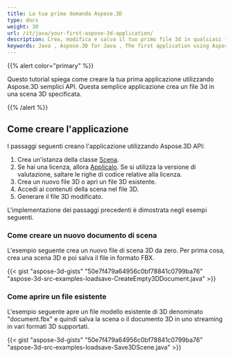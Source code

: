 ```yaml
---
title: La tua prima domanda Aspose.3D
type: docs
weight: 30
url: /it/java/your-first-aspose-3d-application/
description: Crea, modifica e salva il tuo primo file 3d in qualsiasi formato supportato utilizzando Aspose.3D for Java per provare la sua semplicità e potenza in Java.
keywords: Java , Aspose.3D for Java , The first application using Aspose.3D for Java, The first program via Aspose.3D for Java.
---
```

{{% alert color="primary" %}}

Questo tutorial spiega come creare la tua prima applicazione utilizzando Aspose.3D semplici API. Questa semplice applicazione crea un file 3d in una scena 3D specificata.

{{% /alert %}}

##  **Come creare l'applicazione**

I passaggi seguenti creano l'applicazione utilizzando Aspose.3D API:

1. Crea un'istanza della classe [Scena](https://reference.aspose.com/3d/java/com.aspose.threed/scene/).
1. Se hai una licenza, allora [Applicalo](/3d/it/java/licensing/).
Se si utilizza la versione di valutazione, saltare le righe di codice relative alla licenza.
1. Crea un nuovo file 3D o apri un file 3D esistente.
1. Accedi ai contenuti della scena nel file 3D.
1. Generare il file 3D modificato.

L'implementazione dei passaggi precedenti è dimostrata negli esempi seguenti.

###  **Come creare un nuovo documento di scena**

L'esempio seguente crea un nuovo file di scena 3D da zero. Per prima cosa, crea una scena 3D e poi salva il file in formato FBX.

{{< gist "aspose-3d-gists" "50e7f479a64956c0bf78841c0799ba76" "aspose-3d-src-examples-loadsave-CreateEmpty3DDocument.java" >}}

###  **Come aprire un file esistente**

L'esempio seguente apre un file modello esistente di 3D denominato "document.fbx" e quindi salva la scena o il documento 3D in uno streaming in vari formati 3D supportati.

{{< gist "aspose-3d-gists" "50e7f479a64956c0bf78841c0799ba76" "aspose-3d-src-examples-loadsave-Save3DScene.java" >}}
